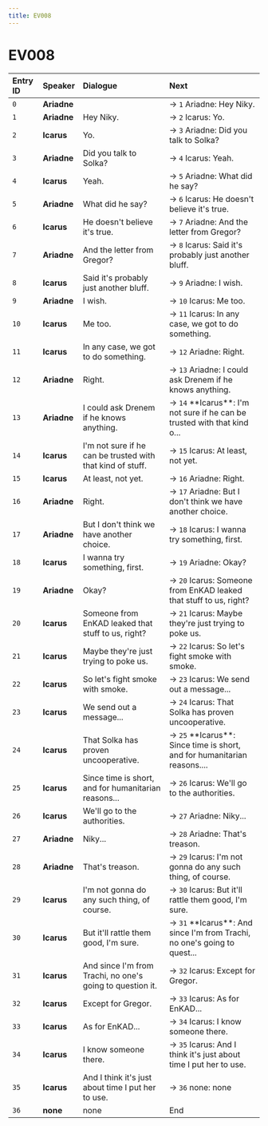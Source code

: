 ```yaml
---
title: EV008
---
```


# EV008


| Entry ID | Speaker | Dialogue | Next |
| :------- | :------ | :------- | :------------ |
| `0` | **Ariadne** |  | → `1` Ariadne: Hey Niky\. |
| `1` | **Ariadne** | Hey Niky\. | → `2` Icarus: Yo\. |
| `2` | **Icarus** | Yo\. | → `3` Ariadne: Did you talk to Solka? |
| `3` | **Ariadne** | Did you talk to Solka? | → `4` Icarus: Yeah\. |
| `4` | **Icarus** | Yeah\. | → `5` Ariadne: What did he say? |
| `5` | **Ariadne** | What did he say? | → `6` Icarus: He doesn't believe it's true\. |
| `6` | **Icarus** | He doesn't believe it's true\. | → `7` Ariadne: And the letter from Gregor? |
| `7` | **Ariadne** | And the letter from Gregor? | → `8` Icarus: Said it's probably just another bluff\. |
| `8` | **Icarus** | Said it's probably just another bluff\. | → `9` Ariadne: I wish\. |
| `9` | **Ariadne** | I wish\. | → `10` Icarus: Me too\. |
| `10` | **Icarus** | Me too\. | → `11` Icarus: In any case, we got to do something\. |
| `11` | **Icarus** | In any case, we got to do something\. | → `12` Ariadne: Right\. |
| `12` | **Ariadne** | Right\. | → `13` Ariadne: I could ask Drenem if he knows anything\. |
| `13` | **Ariadne** | I could ask Drenem if he knows anything\. | → `14` \*\*Icarus\*\*: I'm not sure if he can be trusted with that kind o\.\.\. |
| `14` | **Icarus** | I'm not sure if he can be trusted with that kind of stuff\. | → `15` Icarus: At least, not yet\. |
| `15` | **Icarus** | At least, not yet\. | → `16` Ariadne: Right\. |
| `16` | **Ariadne** | Right\. | → `17` Ariadne: But I don't think we have another choice\. |
| `17` | **Ariadne** | But I don't think we have another choice\. | → `18` Icarus: I wanna try something, first\. |
| `18` | **Icarus** | I wanna try something, first\. | → `19` Ariadne: Okay? |
| `19` | **Ariadne** | Okay? | → `20` Icarus: Someone from EnKAD leaked that stuff to us, right? |
| `20` | **Icarus** | Someone from EnKAD leaked that stuff to us, right? | → `21` Icarus: Maybe they're just trying to poke us\. |
| `21` | **Icarus** | Maybe they're just trying to poke us\. | → `22` Icarus: So let's fight smoke with smoke\. |
| `22` | **Icarus** | So let's fight smoke with smoke\. | → `23` Icarus: We send out a message\.\.\. |
| `23` | **Icarus** | We send out a message\.\.\. | → `24` Icarus: That Solka has proven uncooperative\. |
| `24` | **Icarus** | That Solka has proven uncooperative\. | → `25` \*\*Icarus\*\*: Since time is short, and for humanitarian reasons\.\.\.\. |
| `25` | **Icarus** | Since time is short, and for humanitarian reasons\.\.\. | → `26` Icarus: We'll go to the authorities\. |
| `26` | **Icarus** | We'll go to the authorities\. | → `27` Ariadne: Niky\.\.\. |
| `27` | **Ariadne** | Niky\.\.\. | → `28` Ariadne: That's treason\. |
| `28` | **Ariadne** | That's treason\. | → `29` Icarus: I'm not gonna do any such thing, of course\. |
| `29` | **Icarus** | I'm not gonna do any such thing, of course\. | → `30` Icarus: But it'll rattle them good, I'm sure\. |
| `30` | **Icarus** | But it'll rattle them good, I'm sure\. | → `31` \*\*Icarus\*\*: And since I'm from Trachi, no one's going to quest\.\.\. |
| `31` | **Icarus** | And since I'm from Trachi, no one's going to question it\. | → `32` Icarus: Except for Gregor\. |
| `32` | **Icarus** | Except for Gregor\. | → `33` Icarus: As for EnKAD\.\.\. |
| `33` | **Icarus** | As for EnKAD\.\.\. | → `34` Icarus: I know someone there\. |
| `34` | **Icarus** | I know someone there\. | → `35` Icarus: And I think it's just about time I put her to use\. |
| `35` | **Icarus** | And I think it's just about time I put her to use\. | → `36` none: none |
| `36` | **none** | none | End |
